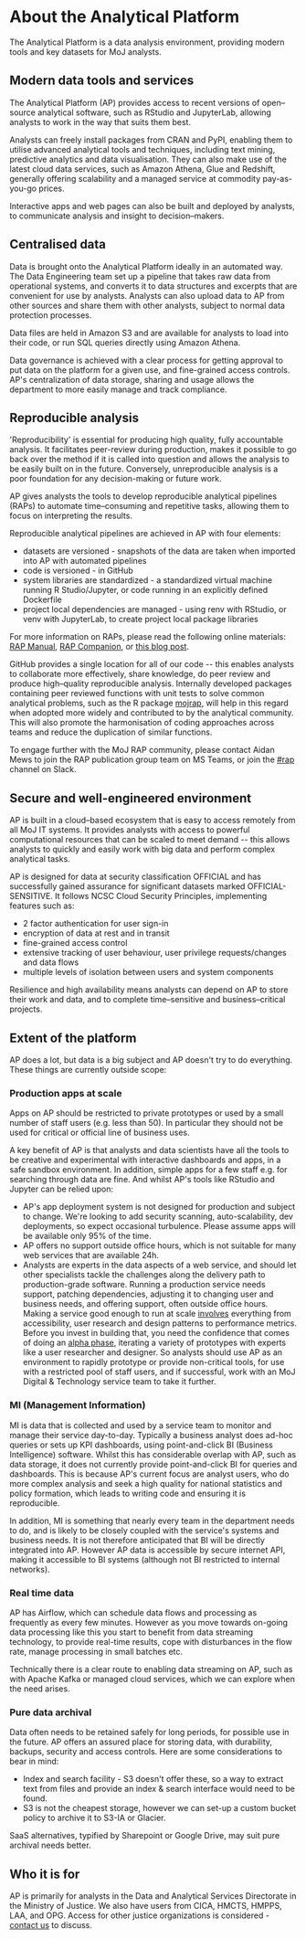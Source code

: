 # About the Analytical Platform

The Analytical Platform is a data analysis environment, providing modern tools and key datasets for MoJ analysts.

## Modern data tools and services

The Analytical Platform (AP) provides access to recent versions of open–source analytical software, such as RStudio and JupyterLab, allowing analysts to work in the way that suits them best.

Analysts can freely install packages from CRAN and PyPI, enabling them to utilise advanced analytical tools and techniques, including text mining, predictive analytics and data visualisation. They can also make use of the latest cloud data services, such as Amazon Athena, Glue and Redshift, generally offering scalability and a managed service at commodity pay-as-you-go prices.

Interactive apps and web pages can also be built and deployed by analysts, to communicate analysis and insight to decision–makers.

## Centralised data

Data is brought onto the Analytical Platform ideally in an automated way. The Data Engineering team set up a pipeline that takes raw data from operational systems, and converts it to data structures and excerpts that are convenient for use by analysts. Analysts can also upload data to AP from other sources and share them with other analysts, subject to normal data protection processes.

Data files are held in Amazon S3 and are available for analysts to load into their code, or run SQL queries directly using Amazon Athena.

Data governance is achieved with a clear process for getting approval to put data on the platform for a given use, and fine-grained access controls. AP's centralization of data storage, sharing and usage allows the department to more easily manage and track compliance.

## Reproducible analysis

'Reproducibility' is essential for producing high quality, fully accountable analysis. It facilitates peer-review during production, makes it possible to go back over the method if it is called into question and allows the analysis to be easily built on in the future. Conversely, unreproducible analysis is a poor foundation for any decision-making or future work.

AP gives analysts the tools to develop reproducible analytical pipelines (RAPs) to automate time–consuming and repetitive tasks, allowing them to focus on interpreting the results.

Reproducible analytical pipelines are achieved in AP with four elements:

* datasets are versioned - snapshots of the data are taken when imported into AP with automated pipelines
* code is versioned - in GitHub
* system libraries are standardized - a standardized virtual machine running R Studio/Jupyter, or code running in an explicitly defined Dockerfile
* project local dependencies are managed - using renv with RStudio, or venv with JupyterLab, to create project local package libraries

For more information on RAPs, please read the following online materials: [RAP Manual](https://moj-analytical-services.github.io/rap-manual/), [RAP Companion](https://ukgovdatascience.github.io/rap_companion/), or [this blog post](https://dataingovernment.blog.gov.uk/2017/03/27/reproducible-analytical-pipeline/).

GitHub provides a single location for all of our code -- this enables analysts to collaborate more effectively, share knowledge, do peer review and produce high–quality reproducible analysis. Internally developed packages containing peer reviewed functions with unit tests to solve common analytical problems, such as the R package [mojrap](https://github.com/moj-analytical-services/mojrap), will help in this regard when adopted more widely and contributed to by the analytical community. This will also promote the harmonisation of coding approaches across teams and reduce the duplication of similar functions.

To engage further with the MoJ RAP community, please contact Aidan Mews to join the RAP publication group team on MS Teams, or join the [#rap](https://app.slack.com/client/T1PU1AP6D/C02DSC3Q4P6) channel on Slack.

## Secure and well-engineered environment

AP is built in a cloud–based ecosystem that is easy to access remotely from all MoJ IT systems. It provides analysts with access to powerful computational resources that can be scaled to meet demand -- this allows analysts to quickly and easily work with big data and perform complex analytical tasks.

AP is designed for data at security classification OFFICIAL and has successfully gained assurance for significant datasets marked OFFICIAL-SENSITIVE. It follows NCSC Cloud Security Principles, implementing features such as:

* 2 factor authentication for user sign-in
* encryption of data at rest and in transit
* fine-grained access control
* extensive tracking of user behaviour, user privilege requests/changes and data flows
* multiple levels of isolation between users and system components
  
Resilience and high availability means analysts can depend on AP to store their work and data, and to complete time–sensitive and business–critical projects.

## Extent of the platform

AP does a lot, but data is a big subject and AP doesn't try to do everything. These things are currently outside scope:

### Production apps at scale

Apps on AP should be restricted to private prototypes or used by a small number of staff users (e.g. less than 50). In particular they should not be used for critical or official line of business uses.

A key benefit of AP is that analysts and data scientists have all the tools to be creative and experimental with interactive dashboards and apps, in a safe sandbox environment. In addition, simple apps for a few staff e.g. for searching through data are fine. And whilst AP's tools like RStudio and Jupyter can be relied upon:

* AP's app deployment system is not designed for production and subject to change. We're looking to add security scanning, auto-scalability, dev deployments, so expect occasional turbulence. Please assume apps will be available only 95% of the time.
* AP offers no support outside office hours, which is not suitable for many web services that are available 24h.
* Analysts are experts in the data aspects of a web service, and should let other specialists tackle the challenges along the delivery path to production-grade software. Running a production service needs support, patching dependencies, adjusting it to changing user and business needs, and offering support, often outside office hours. Making a service good enough to run at scale [involves](https://www.gov.uk/service-manual/agile-delivery/how-the-beta-phase-works) everything from accessibility, user research and design patterns to performance metrics. Before you invest in building that, you need the confidence that comes of doing an [alpha phase](https://www.gov.uk/service-manual/agile-delivery/how-the-alpha-phase-works), iterating a variety of prototypes with experts like a user researcher and designer. So analysts should use AP as an environment to rapidly prototype or provide non-critical tools, for use with a restricted pool of staff users, and if successful, work with an MoJ Digital & Technology service team to take it further.

### MI (Management Information)

MI is data that is collected and used by a service team to monitor and manage their service day-to-day. Typically a business analyst does ad-hoc queries or sets up KPI dashboards, using point-and-click BI (Business Intelligence) software. Whilst this has considerable overlap with AP, such as data storage, it does not currently provide point-and-click BI for queries and dashboards. This is because AP's current focus are analyst users, who do more complex analysis and seek a high quality for national statistics and policy formation, which leads to writing code and ensuring it is reproducible.

In addition, MI is something that nearly every team in the department needs to do, and is likely to be closely coupled with the service's systems and business needs. It is not therefore anticipated that BI will be directly integrated into AP. However AP data is accessible by secure internet API, making it accessible to BI systems (although not BI restricted to internal networks).

### Real time data

AP has Airflow, which can schedule data flows and processing as frequently as every few minutes. However as you move towards on-going data processing like this you start to benefit from data streaming technology, to provide real-time results, cope with disturbances in the flow rate, manage processing in small batches etc. 

Technically there is a clear route to enabling data streaming on AP, such as with Apache Kafka or managed cloud services, which we can explore when the need arises.

### Pure data archival

Data often needs to be retained safely for long periods, for possible use in the future. AP offers an assured place for storing data, with durability, backups, security and access controls. Here are some considerations to bear in mind:

* Index and search facility - S3 doesn't offer these, so a way to extract text from files and provide an index & search interface would need to be found.
* S3 is not the cheapest storage, however we can set-up a custom bucket policy to archive it to S3-IA or Glacier.

SaaS alternatives, typified by Sharepoint or Google Drive, may suit pure archival needs better.

## Who it is for

AP is primarily for analysts in the Data and Analytical Services Directorate in the Ministry of Justice. We also have users from CICA, HMCTS, HMPPS, LAA, and OPG. Access for other justice organizations is considered - [contact us](mailto:analytical_platform@digital.justice.gov.uk) to discuss.
